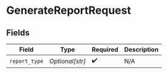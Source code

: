 # GenerateReportRequest


## Fields

| Field              | Type               | Required           | Description        |
| ------------------ | ------------------ | ------------------ | ------------------ |
| `report_type`      | *Optional[str]*    | :heavy_check_mark: | N/A                |